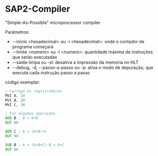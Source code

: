# SAP2-Compiler
"Simple-As-Possible" microprocessor compiler

Parâmetros:
- --inicio \<hexadecimal>  ou -i \<hexadecimal>: onde o contador de programa começará
- --limite \<numero> ou -l \<numero>: quantidade máxima de instruções que serão executadas
- --saida-limpa ou -sl: desativa a impressão da memória no HLT
- --debug, -d, --passo-a-passo ou -p: ativa o modo de depuração, que executa cada instrução passo a passo

código exemplar:
```asm
; Carrega os registradores
MVI A, 1H
MVI B, 2H
MVI C, 3H

; Faz algumas operações
ADD B ; A = A+B
OUT 0H

ADD C ; A = (A+B)+C
OUT 0H

SUB B ; A = (A+B+C)-B = A+C
OUT 0H
```